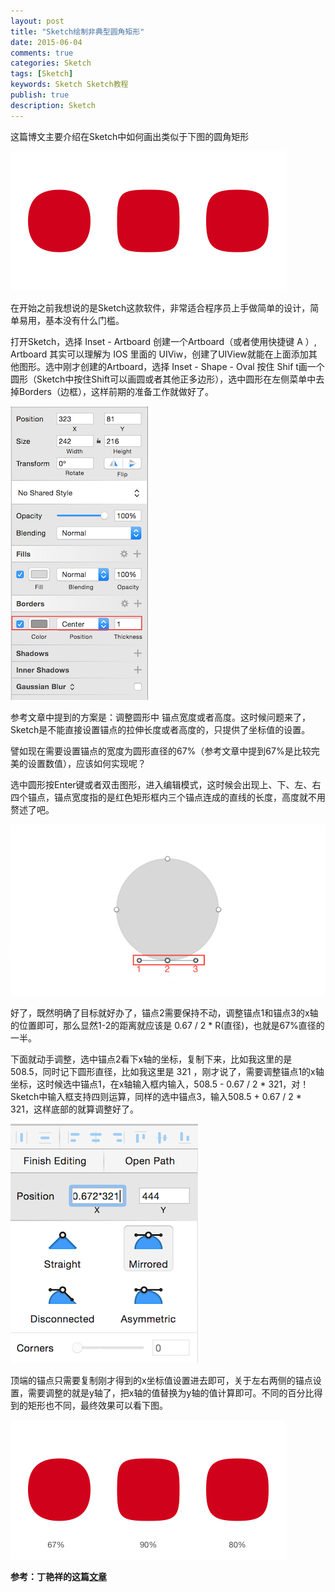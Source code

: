 ```yaml
---
layout: post
title: "Sketch绘制非典型圆角矩形"
date: 2015-06-04
comments: true
categories: Sketch
tags: [Sketch]
keywords: Sketch Sketch教程
publish: true
description: Sketch
---
```


这篇博文主要介绍在Sketch中如何画出类似于下图的圆角矩形

![image](/assets/images/RR/RR1.png)

在开始之前我想说的是Sketch这款软件，非常适合程序员上手做简单的设计，简单易用，基本没有什么门槛。


打开Sketch，选择 Inset - Artboard 创建一个Artboard（或者使用快捷键 A ）, Artboard 其实可以理解为 IOS 里面的 UIViw，创建了UIView就能在上面添加其他图形。选中刚才创建的Artboard，选择 Inset - Shape - Oval 按住 Shif t画一个圆形（Sketch中按住Shift可以画圆或者其他正多边形），选中圆形在左侧菜单中去掉Borders（边框），这样前期的准备工作就做好了。

![image](/assets/images/RR/RR2.png)

参考文章中提到的方案是：调整圆形中 锚点宽度或者高度。这时候问题来了，Sketch是不能直接设置锚点的拉伸长度或者高度的，只提供了坐标值的设置。

譬如现在需要设置锚点的宽度为圆形直径的67%（参考文章中提到67%是比较完美的设置数值），应该如何实现呢？

选中圆形按Enter键或者双击图形，进入编辑模式，这时候会出现上、下、左、右四个锚点，锚点宽度指的是红色矩形框内三个锚点连成的直线的长度，高度就不用赘述了吧。

![image](/assets/images/RR/RR3.png)

好了，既然明确了目标就好办了，锚点2需要保持不动，调整锚点1和锚点3的x轴的位置即可，那么显然1-2的距离就应该是 0.67 / 2 * R(直径)，也就是67%直径的一半。


下面就动手调整，选中锚点2看下x轴的坐标，复制下来，比如我这里的是 508.5，同时记下圆形直径，比如我这里是 321 ，刚才说了，需要调整锚点1的x轴坐标，这时候选中锚点1，在x轴输入框内输入，508.5 - 0.67 / 2 * 321，对！Sketch中输入框支持四则运算，同样的选中锚点3，输入508.5 + 0.67 / 2 * 321，这样底部的就算调整好了。


![image](/assets/images/RR/RR4.png)


顶端的锚点只需要复制刚才得到的x坐标值设置进去即可，关于左右两侧的锚点设置，需要调整的就是y轴了，把x轴的值替换为y轴的值计算即可。不同的百分比得到的矩形也不同，最终效果可以看下图。


![image](/assets/images/RR/RR5.png)


__参考：丁艳祥的这篇[文章](http://www.zcool.com.cn/article/ZMTE1ODY0.html)__

